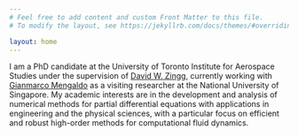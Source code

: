 ```yaml
---
# Feel free to add content and custom Front Matter to this file.
# To modify the layout, see https://jekyllrb.com/docs/themes/#overriding-theme-defaults

layout: home
---
```


I am a PhD candidate at the University of Toronto Institute for Aerospace Studies under the supervision of <a href="http://goldfinger.utias.utoronto.ca/dwz/">David W. Zingg</a>, currently working with <a href="https://cde.nus.edu.sg/me/staff/gianmarco-mengaldo/">Gianmarco Mengaldo</a> as a visiting researcher at the National University of Singapore. My academic interests are in the development and analysis of numerical methods for partial differential equations with applications in engineering and the physical sciences, with a particular focus on efficient and robust high-order methods for computational fluid dynamics.
